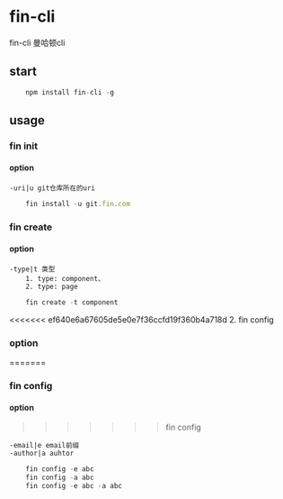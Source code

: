 
# fin-cli

 fin-cli  曼哈顿cli

## start
```javascript
    npm install fin-cli -g

```

## usage

### fin init

#### option

    -uri|u git仓库所在的uri

```javascript
    fin install -u git.fin.com
```

### fin create

#### option

    -type|t 类型
        1. type: component、
        2. type: page
 
```javascript
    fin create -t component
```

<<<<<<< ef640e6a67605de5e0e7f36ccfd19f360b4a718d
2. fin config

### option
=======
### fin config

#### option
>>>>>>> fin config

    -email|e email前缀
    -author|a auhtor
 
```javascript
    fin config -e abc
    fin config -a abc
    fin config -e abc -a abc
```
